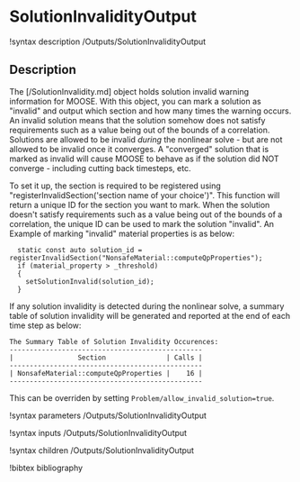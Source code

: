 # SolutionInvalidityOutput

!syntax description /Outputs/SolutionInvalidityOutput

## Description

The [/SolutionInvalidity.md] object holds solution invalid warning information for MOOSE. With this object, you can mark a solution as "invalid" and output which section and how many times the warning occurs. An invalid solution means that the solution somehow does not satisfy requirements such as a value being out of the bounds of a correlation.  Solutions are allowed to be invalid _during_ the nonlinear solve - but are not allowed to be invalid once it converges. A "converged" solution that is marked as invalid will cause MOOSE to behave as if the solution did NOT converge - including cutting back timesteps, etc.

To set it up, the section is required to be registered using "registerInvalidSection('section name of your choice')". This function will return a unique ID for the section you want to mark. When the solution doesn't satisfy requirements such as a value being out of the bounds of a correlation, the unique ID can be used to mark the solution "invalid". An Example of marking "invalid" material properties is as below:

```
  static const auto solution_id = registerInvalidSection("NonsafeMaterial::computeQpProperties");
  if (material_property > _threshold)
  {
    setSolutionInvalid(solution_id);
  }
```

If any solution invalidity is detected during the nonlinear solve, a summary table of solution invalidity will be generated and reported at the end of each time step as below:

```
The Summary Table of Solution Invalidity Occurences:
------------------------------------------------
|                Section               | Calls |
------------------------------------------------
| NonsafeMaterial::computeQpProperties |    16 |
------------------------------------------------

```

This can be overriden by setting `Problem/allow_invalid_solution=true`.

!syntax parameters /Outputs/SolutionInvalidityOutput

!syntax inputs /Outputs/SolutionInvalidityOutput

!syntax children /Outputs/SolutionInvalidityOutput

!bibtex bibliography

